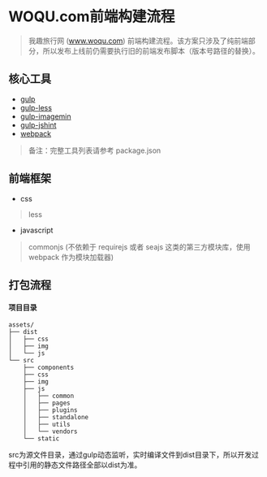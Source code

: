 # WOQU.com前端构建流程

> 我趣旅行网 (www.woqu.com) 前端构建流程。该方案只涉及了纯前端部分，所以发布上线前仍需要执行旧的前端发布脚本（版本号路径的替换）。

## 核心工具

- [gulp](https://github.com/gulpjs/gulp)
- [gulp-less](https://github.com/plus3network/gulp-less)
- [gulp-imagemin](https://github.com/sindresorhus/gulp-imagemin)
- [gulp-jshint](https://github.com/spalger/gulp-jshint)
- [webpack](https://github.com/webpack/webpack)

> 备注：完整工具列表请参考 package.json

## 前端框架

- css
> less

- javascript
> commonjs (不依赖于 requirejs 或者 seajs 这类的第三方模块库，使用 webpack 作为模块加载器)

## 打包流程

#### 项目目录
```
assets/
├── dist
│   ├── css
│   ├── img
│   └── js
└── src
    ├── components
    ├── css
    ├── img
    ├── js
    │   ├── common
    │   ├── pages
    │   ├── plugins
    │   ├── standalone
    │   ├── utils
    │   └── vendors
    └── static
```

src为源文件目录，通过gulp动态监听，实时编译文件到dist目录下，所以开发过程中引用的静态文件路径全部以dist为准。
